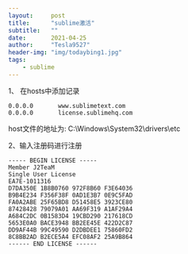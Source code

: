 ```yaml
---
layout:     post
title:      "sublime激活"
subtitle:   ""
date:       2021-04-25
author:     "Tesla9527"
header-img: "img/todaybing1.jpg"
tags:
    - sublime
---
```



1、 在hosts中添加记录
```
0.0.0.0       www.sublimetext.com
0.0.0.0       license.sublimehq.com
```

host文件的地址为: C:\Windows\System32\drivers\etc

2、输入注册码进行注册
```
----- BEGIN LICENSE -----
Member J2TeaM
Single User License
EA7E-1011316
D7DA350E 1B8B0760 972F8B60 F3E64036
B9B4E234 F356F38F 0AD1E3B7 0E9C5FAD
FA0A2ABE 25F65BD8 D51458E5 3923CE80
87428428 79079A01 AA69F319 A1AF29A4
A684C2DC 0B1583D4 19CBD290 217618CD
5653E0A0 BACE3948 BB2EE45E 422D2C87
DD9AF44B 99C49590 D2DBDEE1 75860FD2
8C8BB2AD B2ECE5A4 EFC08AF2 25A9B864
------ END LICENSE ------
```
